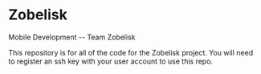 Zobelisk
========

Mobile Development -- Team Zobelisk

This repository is for all of the code for the Zobelisk project.
You will need to register an ssh key with your user account to use this repo.
